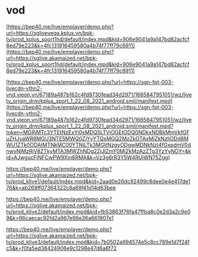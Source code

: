 # vod

[https://bep40.me/live/emplayer/demo.php?url=https://sglivevega.kplus.vn/bpk-tv/prod_kplus_sport1hd/default/index.mpd&kid=906e9041a9a147bd82acfcf8ed79e223&k=4fc131916459580a4b74f77ff79c6911](https://bep40.me/live/emplayer/demo.php?url=https://sglive.akamaized.net/bpk-tv/prod_kplus_sport1hd/default/index.mpd&kid=906e9041a9a147bd82acfcf8ed79e223&k=4fc131916459580a4b74f77ff79c6911)

[https://bep40.me/live/emplayer/demo.php?url=https://sgn-fpt-003-livecdn-vthn2-vnd.vieon.vn/67189a487b162c4fd9730fead34d2971/1665847951051/wz/livetv_origin_drm/kplus_sport_1_22_08_2021_android.smil/manifest.mpd](https://bep40.me/live/emplayer/demo.php?url=https://sgn-fpt-003-livecdn-vthn2-vnd.vieon.vn/67189a487b162c4fd9730fead34d2971/1665847951051/wz/livetv_origin_drm/kplus_sport_1_22_08_2021_android.smil/manifest.mpd?token=MGRiMTc3YTEtNzExYi0xMDQ5LTVjOGEtODQ0NDkxNDBkMmVkfGFuZHJvaWR8MGU3NTE5MWQ0ZjYyYTQxMGQ2MzZkOTAxMjZkNzliODd8MWU1ZTk0ODAtMTNkMC00YTNjLTk3MGItNzgyODgwMDNkNzI4fGxpdmV0dnwyNjMzRjV8ZTkyMTA3MWZhNDg2ZjJlZmY0MjZkMzAzZTg3YzYyNGY=&kid=AJwgucFiNFCwPW9Xjn6RMA&k=Vz3g6rR3Y5W4RUjWN75Zgg)

https://bep40.me/live/emplayer/demo.php?url=https://sglive.akamaized.net/bpk-tv/prod_klive1/default/index.mpd&kid=2aad0e26dc92499c8dee0e4e417de176&k=ab269ff07364322c8a69f41d14d63bee

https://bep40.me/live/emplayer/demo.php?url=https://sglive.akamaized.net/bpk-tv/prod_klive2/default/index.mpd&kid=fb53863f76fa47ffba8c0e2d3a2c9e09&k=66caecac92fd2a967e98e36a661907e1

https://bep40.me/live/emplayer/demo.php?url=https://sglive.akamaized.net/bpk-tv/prod_klive3/default/index.mpd&kid=7b0502a994574e5c8cc789e1d7f24fc5&k=f0fa5ed38424906e9c1298e47d6a6f72
